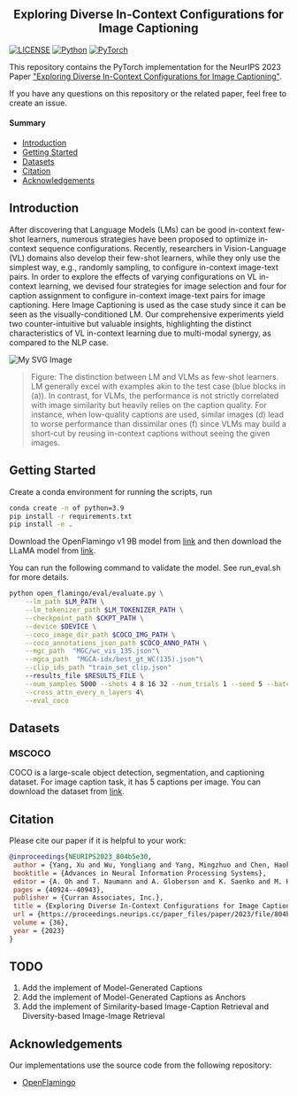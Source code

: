 <h2 align="center">Exploring Diverse In-Context Configurations for Image Captioning</h2>

[![LICENSE](https://img.shields.io/badge/license-MIT-green?style=flat-square)](https://github.com/y2l/meta-transfer-learning-tensorflow/blob/master/LICENSE)
[![Python](https://img.shields.io/badge/python-3.9-blue.svg?style=flat-square&logo=python&color=3776AB)](https://www.python.org/)
[![PyTorch](https://img.shields.io/badge/pytorch-2.0.1-%237732a8?style=flat-square&logo=PyTorch&color=EE4C2C)](https://pytorch.org/)

This repository contains the PyTorch implementation for the NeurIPS 2023 Paper ["Exploring Diverse In-Context Configurations for Image Captioning"](https://nips.cc/virtual/2023/poster/71057).

If you have any questions on this repository or the related paper, feel free to create an issue. 

#### Summary

* [Introduction](#introduction)
* [Getting Started](#getting-started)
* [Datasets](#datasets)
* [Citation](#citation)
* [Acknowledgements](#acknowledgements)


## Introduction
After discovering that Language Models (LMs) can be good in-context few-shot learners, numerous strategies have been proposed to optimize in-context sequence configurations. Recently, researchers in Vision-Language (VL) domains also develop their few-shot learners, while they only use the simplest way, e.g., randomly sampling, to configure in-context image-text pairs. In order to explore the effects of varying configurations on VL in-context learning, we devised four strategies for image selection and four for caption assignment to configure in-context image-text pairs for image captioning. Here Image Captioning is used as the case study since it can be seen as the  visually-conditioned LM. Our comprehensive experiments yield two counter-intuitive but valuable insights, highlighting the distinct characteristics of VL in-context learning due to multi-modal synergy, as compared to the NLP case.


![My SVG Image](doc/intro.svg)


> Figure: The distinction between LM and VLMs as few-shot learners. LM generally excel with examples akin to the test case (blue blocks in (a)). In contrast, for VLMs, the performance is not strictly correlated with image similarity but heavily relies on the caption quality. For instance, when low-quality captions are used, similar images (d) lead to worse performance than dissimilar ones (f) since VLMs may build a short-cut by reusing in-context captions without seeing the given images.

## Getting Started

Create a conda environment for running the scripts, run
```bash
conda create -n of python=3.9
pip install -r requirements.txt
pip install -e .
```

Download the OpenFlamingo v1 9B model from [link](https://huggingface.co/openflamingo/OpenFlamingo-9B-deprecated) and then download the LLaMA model from [link](https://huggingface.co/decapoda-research/llama-7b-hf).

You can run the following command to validate the model. See run_eval.sh for more details.

```bash
python open_flamingo/eval/evaluate.py \
    --lm_path $LM_PATH \
    --lm_tokenizer_path $LM_TOKENIZER_PATH \
    --checkpoint_path $CKPT_PATH \
    --device $DEVICE \
    --coco_image_dir_path $COCO_IMG_PATH \
    --coco_annotations_json_path $COCO_ANNO_PATH \
    --mgc_path  "MGC/wc_vis_135.json"\
    --mgca_path  "MGCA-idx/best_gt_WC(135).json"\
    --clip_ids_path "train_set_clip.json"
    --results_file $RESULTS_FILE \
    --num_samples 5000 --shots 4 8 16 32 --num_trials 1 --seed 5 --batch_size 8\
    --cross_attn_every_n_layers 4\
    --eval_coco
```


## Datasets


### MSCOCO
COCO is a large-scale object detection, segmentation, and captioning dataset. For image caption task, it has 5 captions per image. You can download the dataset from [link](https://cocodataset.org/#download).


## Citation

Please cite our paper if it is helpful to your work:

```bibtex
@inproceedings{NEURIPS2023_804b5e30,
 author = {Yang, Xu and Wu, Yongliang and Yang, Mingzhuo and Chen, Haokun and Geng, Xin},
 booktitle = {Advances in Neural Information Processing Systems},
 editor = {A. Oh and T. Naumann and A. Globerson and K. Saenko and M. Hardt and S. Levine},
 pages = {40924--40943},
 publisher = {Curran Associates, Inc.},
 title = {Exploring Diverse In-Context Configurations for Image Captioning},
 url = {https://proceedings.neurips.cc/paper_files/paper/2023/file/804b5e300c9ed4e3ea3b073f186f4adc-Paper-Conference.pdf},
 volume = {36},
 year = {2023}
}
```

## TODO
1. Add the implement of Model-Generated Captions
2. Add the implement of Model-Generated Captions as Anchors
3. Add the implement of Similarity-based Image-Caption Retrieval and Diversity-based Image-Image Retrieval

## Acknowledgements

Our implementations use the source code from the following repository:

* [OpenFlamingo](https://github.com/mlfoundations/open_flamingo/tree/main)
